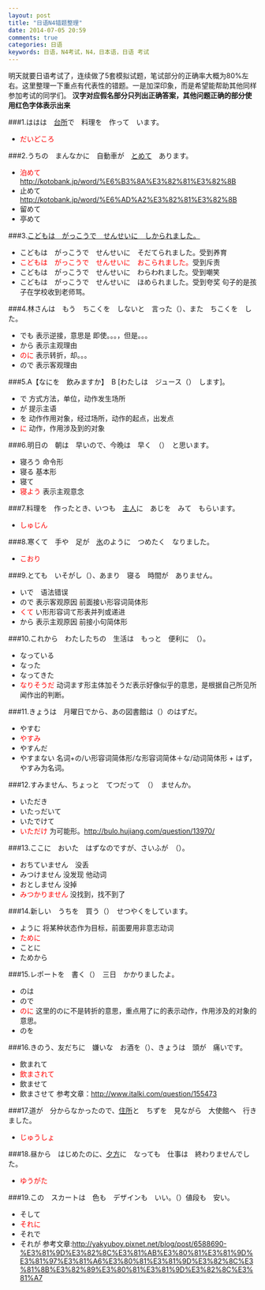 ```yaml
---
layout: post
title: "日语N4错题整理"
date: 2014-07-05 20:59
comments: true
categories: 日语 
keywords: 日语，N4考试，N4，日本语，日语 考试
---
```

明天就要日语考试了，连续做了5套模拟试题，笔试部分的正确率大概为80%左右。这里整理一下重点有代表性的错题。一是加深印象，而是希望能帮助其他同样参加考试的同学们。
**汉字对应假名部分只列出正确答案，其他问题正确的部分使用红色字体表示出来**
<!--more-->
###1.ははは　<u>台所</u>で　料理を　作って　います。
  * <font color="red">だいどころ</font>



###2.うちの　まんなかに　自動車が　<u>とめて</u>　あります。
  * <font color="red">泊めて</font> http://kotobank.jp/word/%E6%B3%8A%E3%82%81%E3%82%8B
  * 止めて http://kotobank.jp/word/%E6%AD%A2%E3%82%81%E3%82%8B
  * 留めて
  * 亭めて



###3.<u>こどもは　がっこうで　せんせいに　しかられました。</u>
  * こどもは　がっこうで　せんせいに　そだてられました。受到养育
  * <font color="red">こどもは　がっこうで　せんせいに　おこられました。</font>受到斥责
  * こどもは　がっこうで　せんせいに　わらわれました。受到嘲笑
  * こどもは　がっこうで　せんせいに　ほめられました。受到夸奖
句子的是孩子在学校收到老师骂。



###4.林さんは　もう　ちこくを　しないと　言った（）、また　ちこくを　した。
  * でも 表示逆接，意思是 即使。。。，但是。。。
  * から 表示主观理由
  * <font color="red">のに</font> 表示转折，却。。。
  * ので 表示客观理由



###5.A【なにを　飲みますか】　B [わたしは　ジュース（）　します]。
  * で 方式方法，单位，动作发生场所
  * が 提示主语
  * を 动作作用对象，经过场所，动作的起点，出发点
  * <font color="red">に</font> 动作，作用涉及到的对象



###6.明日の　朝は　早いので、今晩は　早く　（）　と思います。
  * 寝ろう 命令形
  * 寝る   基本形
  * 寝て   
  * <font color="red">寝よう</font> 表示主观意念



###7.料理を　作ったとき、いつも　<u>主人</u>に　あじを　みて　もらいます。
  * <font color="red">しゅじん</font>



###8.寒くて　手や　足が　<u>氷</u>のように　つめたく　なりました。
  * <font color="red">こおり</font>



###9.とても　いそがし（）、あまり　寝る　時間が　ありません。
  * いで　语法错误
  * ので  表示客观原因 前面接い形容词简体形
  * <font color="red">くて</font> い形形容词て形表并列或递进 
  * から 表示主观原因 前接小句简体形



###10.これから　わたしたちの　生活は　もっと　便利に　（）。
  * なっている
  * なった
  * なってきた
  * <font color="red">なりそうだ</font> 动词ます形主体加そうだ表示好像似乎的意思，是根据自己所见所闻作出的判断。



###11.きょうは　月曜日でから、あの図書館は（）のはずだ。
  * やすむ
  * <font color="red">やすみ</font>
  * やすんだ
  * やすまない
名词+の/い形容词简体形/な形容词简体＋な/动词简体形 + はず，やすみ为名词。



###12.すみません、ちょっと　てつだって　（）　ませんか。
  * いただき
  * いたっだいて
  * いたでけて
  * <font color="red">いただけ</font> 为可能形。http://bulo.hujiang.com/question/13970/



###13.ここに　おいた　はずなのですが、さいふが　（）。
  * おちていません　没丢
  * みつけません    没发现 他动词
  * おとしません    没掉
  * <font color="red">みつかりません</font>  没找到，找不到了



###14.新しい　うちを　買う（）　せつやくをしています。
  * ように  将某种状态作为目标，前面要用非意志动词
  * <font color="red">ために</font> 
  * ことに
  * ためから



###15.レポートを　書く（）　三日　かかりましたよ。
  * のは
  * ので
  * <font color="red">のに</font> 这里的のに不是转折的意思，重点用了に的表示动作，作用涉及的对象的意思。
  * のを



###16.きのう、友だちに　嫌いな　お酒を（）、きょうは　頭が　痛いです。
  * 飲まれて
  * <font color="red">飲まされて</font> 
  * 飲ませて
  * 飲まさせて
参考文章：http://www.italki.com/question/155473



###17.道が　分からなかったので、<u>住所</u>と　ちずを　見ながら　大使館へ　行きました。
  * <font color="red">じゅうしょ</font> 



###18.昼から　はじめたのに、<u>夕方</u>に　なっても　仕事は　終わりませんでした。
  * <font color="red">ゆうがた</font> 



###19.この　スカートは　色も　デザインも　いい。（）値段も　安い。
  * そして
  * <font color="red">それに</font> 
  * それで
  * それが
  参考文章:http://yakyuboy.pixnet.net/blog/post/6588690-%E3%81%9D%E3%82%8C%E3%81%AB%E3%80%81%E3%81%9D%E3%81%97%E3%81%A6%E3%80%81%E3%81%9D%E3%82%8C%E3%81%8B%E3%82%89%E3%80%81%E3%81%9D%E3%82%8C%E3%81%A7
